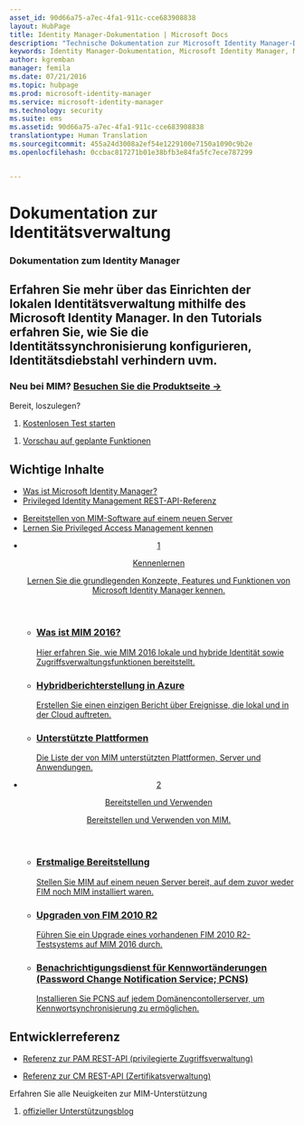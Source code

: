 ```yaml
---
asset_id: 90d66a75-a7ec-4fa1-911c-cce683908838
layout: HubPage
title: Identity Manager-Dokumentation | Microsoft Docs
description: "Technische Dokumentation zur Microsoft Identity Manager-Dokumentation – lokales Identity & Access Management"
keywords: Identity Manager-Dokumentation, Microsoft Identity Manager, MIM
author: kgremban
manager: femila
ms.date: 07/21/2016
ms.topic: hubpage
ms.prod: microsoft-identity-manager
ms.service: microsoft-identity-manager
ms.technology: security
ms.suite: ems
ms.assetid: 90d66a75-a7ec-4fa1-911c-cce683908838
translationtype: Human Translation
ms.sourcegitcommit: 455a24d3008a2ef54e1229100e7150a1090c9b2e
ms.openlocfilehash: 0ccbac817271b01e38bfb3e84fa5fc7ece787299


---
```

# Dokumentation zur Identitätsverwaltung
<article id="main">
    <section id="hero-content">
      <h1>Dokumentation zum Identity Manager</h1>
      <h2>Erfahren Sie mehr über das Einrichten der lokalen Identitätsverwaltung mithilfe des Microsoft Identity Manager. In den Tutorials erfahren Sie, wie Sie die Identitätssynchronisierung konfigurieren, Identitätsdiebstahl verhindern uvm.</h2>
      <h3>Neu bei MIM? <a href="http://go.microsoft.com/fwlink/?LinkId=816853" target="\_blank">Besuchen Sie die Produktseite &rarr;</a></h3>     
    </section>
    <aside class="alert section-border">
      <p>Bereit, loszulegen?</p>
      <ol class="action-list">
        <li><a href="https://www.microsoft.com/evalcenter/evaluate-microsoft-identity-manager-2016" target="\_blank" class="button-bordered button-translucent">Kostenlosen Test starten</a></li>
      </ol>
      <ol class="action-list">
        <li><a href="http://connect.microsoft.com/site1164/Downloads/DownloadDetails.aspx?DownloadID=61395" target="\_blank" class="button-bordered button-translucent">Vorschau auf geplante Funktionen</a></li>
      </ol>
    </aside>
    <section id="featured" class="container">
      <h2 class="section-heading"><span class="icon icon-warning"></span> Wichtige Inhalte</h2>
      <div class="features row">
        <ul class="column column-half">
          <li><a href="/microsoft-identity-manager/understand-explore/microsoft-identity-manager-2016">Was ist Microsoft Identity Manager?</a></li>
          <li><a href="/microsoft-identity-manager/reference/privileged-access-management-rest-api-reference">Privileged Identity Management REST-API-Referenz</a></li>
        </ul>
        <ul class="column column-half">
          <li><a href="/microsoft-identity-manager/deploy-use/microsoft-identity-manager-deploy">Bereitstellen von MIM-Software auf einem neuen Server</a></li>
          <li><a href="/microsoft-identity-manager/pam/privileged-identity-management-for-active-directory-domain-services">Lernen Sie Privileged Access Management kennen</a></li>
        </ul>
      </div>
    </section>
    <div id="journeys">
      <section class="container">
        <ul class="journeys-list">
          <li class="journey-step">
            <header class="journey-step-header row">
              <a href="/microsoft-identity-manager/understand-explore/microsoft-identity-manager-2016">
                <div class="title column-third">
                  <span class="step-number">1</span>
                  <p>Kennenlernen</p>
                </div>
                <p class="description column-two-thirds">Lernen Sie die grundlegenden Konzepte, Features und Funktionen von Microsoft Identity Manager kennen.
                </p>
              </a>
            </header>
            <section class="journey-step-elements content">
              <ul class="row">
                <li class="column-third">
                  <a href="/microsoft-identity-manager/understand-explore/microsoft-identity-manager-2016">
                    <h3>Was ist MIM 2016?</h3>
                    <p>Hier erfahren Sie, wie MIM 2016 lokale und hybride Identität sowie Zugriffsverwaltungsfunktionen bereitstellt.</p>
                  </a>
                </li>
                <li class="column-third">
                  <a href="/microsoft-identity-manager/understand-explore/identity-manager-hybrid-reporting-azure">
                    <h3>Hybridberichterstellung in Azure</h3>
                    <p>Erstellen Sie einen einzigen Bericht über Ereignisse, die lokal und in der Cloud auftreten.</p>
                  </a>
                </li>
                <li class="column-third">
                  <a href="/microsoft-identity-manager/plan-design/microsoft-identity-manager-2016-supported-platforms">
                    <h3>Unterstützte Plattformen</h3>
                    <p>Die Liste der von MIM unterstützten Plattformen, Server und Anwendungen.</p>
                  </a>
                </li>
              </ul>
            </section>
          </li>
          <li class="journey-step">
            <header class="journey-step-header row">
              <a href="/microsoft-identity-manager/deploy-use/microsoft-identity-manager-deploy">
                <div class="title column-third">
                  <span class="step-number">2</span>
                  <p>Bereitstellen und Verwenden</p>
                </div>
                <p class="description column-two-thirds">Bereitstellen und Verwenden von MIM.
                </p>
              </a>
            </header>
            <section class="journey-step-elements content">
              <ul class="row">
                <li class="column-third">
                  <a href="/microsoft-identity-manager/deploy-use/microsoft-identity-manager-deploy">
                    <h3>Erstmalige Bereitstellung</h3>
                    <p>Stellen Sie MIM auf einem neuen Server bereit, auf dem zuvor weder FIM noch MIM installiert waren.</p>
                  </a>
                </li>
                <li class="column-third">
                  <a href="/microsoft-identity-manager/deploy-use/microsoft-identity-manager-2016-upgrade-from-fim-2010-R2">
                    <h3>Upgraden von FIM 2010 R2</h3>
                    <p>Führen Sie ein Upgrade eines vorhandenen FIM 2010 R2-Testsystems auf MIM 2016 durch.</p>
                  </a>
                </li>
                <li class="column-third">
                  <a href="/microsoft-identity-manager/deploy-use/deploying-mim-password-change-notification-service-on-domain-controller">
                    <h3>Benachrichtigungsdienst für Kennwortänderungen (Password Change Notification Service; PCNS)</h3>
                    <p>Installieren Sie PCNS auf jedem Domänencontollerserver, um Kennwortsynchronisierung zu ermöglichen.</p>
                  </a>
                </li>
              </ul>
            </section>
          </li>
        </ul>
      </section>
    </div>
    <div class="section-border">
      <section class="resources container">
        <h2 class="section-heading"><span class="icon icon-options"></span> Entwicklerreferenz</h2>
        <div class="resource-list row">
          <ul class="column-half">
            <li><a href="/microsoft-identity-manager/reference/privileged-access-management-rest-api-reference">Referenz zur PAM REST-API (privilegierte Zugriffsverwaltung)</a></li>
          </ul>
          <ul class="column-half">
            <li><a href="/microsoft-identity-manager/reference/certificate-management-rest-api-reference">Referenz zur CM REST-API (Zertifikatsverwaltung)</a></li>
          </ul>
        </div>
      </section>
    </div>
    <aside class="alert alert-social">
      <p>Erfahren Sie alle Neuigkeiten zur MIM-Unterstützung</p>
      <ol class="action-list">
        <li><a href="https://blogs.technet.microsoft.com/iamsupport/" target="\_blank" class="button-bordered button-translucent">offizieller Unterstützungsblog</a></li>
      </ol>
    </aside>
</article>



<!--HONumber=Jul16_HO3-->


